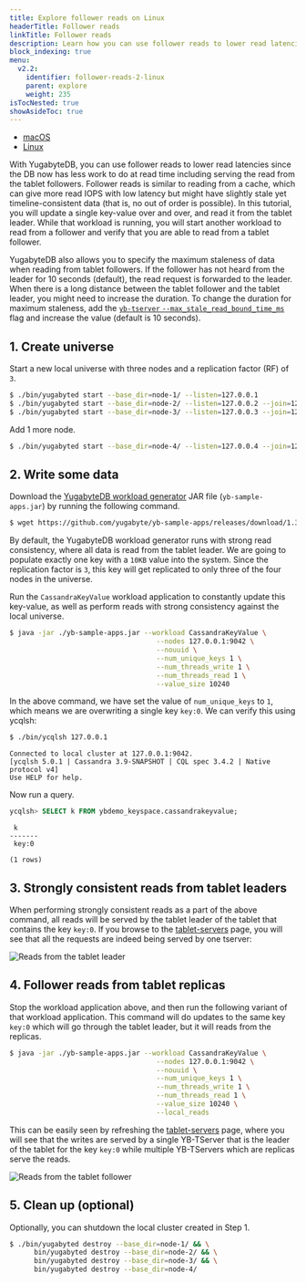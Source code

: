 ```yaml
---
title: Explore follower reads on Linux
headerTitle: Follower reads
linkTitle: Follower reads
description: Learn how you can use follower reads to lower read latencies in local YugabyteDB clusters on Linux.
block_indexing: true
menu:
  v2.2:
    identifier: follower-reads-2-linux
    parent: explore
    weight: 235
isTocNested: true
showAsideToc: true
---
```


<ul class="nav nav-tabs-alt nav-tabs-yb">

  <li >
    <a href="/v2.2/explore/follower-reads/macos" class="nav-link">
      <i class="fab fa-apple" aria-hidden="true"></i>
      macOS
    </a>
  </li>

  <li >
    <a href="/v2.2/explore/follower-reads/linux" class="nav-link active">
      <i class="fab fa-linux" aria-hidden="true"></i>
      Linux
    </a>
  </li>

</ul>

With YugabyteDB, you can use follower reads to lower read latencies since the DB now has less work to do at read time including serving the read from the tablet followers. Follower reads is similar to reading from a cache, which can give more read IOPS with low latency but might have slightly stale yet timeline-consistent data (that is, no out of order is possible). In this tutorial, you will update a single key-value over and over, and read it from the tablet leader. While that workload is running, you will start another workload to read from a follower and verify that you are able to read from a tablet follower.

YugabyteDB also allows you to specify the maximum staleness of data when reading from tablet followers. If the follower has not heard from the leader for  10 seconds (default), the read request is forwarded to the leader. When there is a long distance between the tablet follower and the tablet leader, you might need to increase the duration. To change the duration for maximum staleness, add the [`yb-tserver` `--max_stale_read_bound_time_ms`](../../../reference/configuration/yb-tserver/#max-stale-read-bound-time-ms) flag and increase the value (default is 10 seconds).

## 1. Create universe

Start a new local universe with three nodes and a replication factor (RF) of `3`.

```sh
$ ./bin/yugabyted start --base_dir=node-1/ --listen=127.0.0.1
$ ./bin/yugabyted start --base_dir=node-2/ --listen=127.0.0.2 --join=127.0.0.1
$ ./bin/yugabyted start --base_dir=node-3/ --listen=127.0.0.3 --join=127.0.0.1
```

Add 1 more node.

```sh
$ ./bin/yugabyted start --base_dir=node-4/ --listen=127.0.0.4 --join=127.0.0.1
```

## 2. Write some data

Download the [YugabyteDB workload generator](https://github.com/yugabyte/yb-sample-apps) JAR file (`yb-sample-apps.jar`) by running the following command.

```sh
$ wget https://github.com/yugabyte/yb-sample-apps/releases/download/1.3.2/yb-sample-apps.jar?raw=true -O yb-sample-apps.jar
```

By default, the YugabyteDB workload generator runs with strong read consistency, where all data is read from the tablet leader. We are going to populate exactly one key with a `10KB` value into the system. Since the replication factor is `3`, this key will get replicated to only three of the four nodes in the universe.

Run the `CassandraKeyValue` workload application to constantly update this key-value, as well as perform reads with strong consistency against the local universe.

```sh
$ java -jar ./yb-sample-apps.jar --workload CassandraKeyValue \
                                    --nodes 127.0.0.1:9042 \
                                    --nouuid \
                                    --num_unique_keys 1 \
                                    --num_threads_write 1 \
                                    --num_threads_read 1 \
                                    --value_size 10240
```

In the above command, we have set the value of `num_unique_keys` to `1`, which means we are overwriting a single key `key:0`. We can verify this using ycqlsh:

```sh
$ ./bin/ycqlsh 127.0.0.1
```

```
Connected to local cluster at 127.0.0.1:9042.
[ycqlsh 5.0.1 | Cassandra 3.9-SNAPSHOT | CQL spec 3.4.2 | Native protocol v4]
Use HELP for help.
```

Now run a query.

```sql
ycqlsh> SELECT k FROM ybdemo_keyspace.cassandrakeyvalue;
```

```
 k
-------
 key:0

(1 rows)
```

## 3. Strongly consistent reads from tablet leaders

When performing strongly consistent reads as a part of the above command, all reads will be served by the tablet leader of the tablet that contains the key `key:0`. If you browse to the <a href='http://127.0.0.1:7000/tablet-servers' target="_blank">tablet-servers</a> page, you will see that all the requests are indeed being served by one tserver:

![Reads from the tablet leader](/images/ce/tunable-reads-leader.png)

## 4. Follower reads from tablet replicas

Stop the workload application above, and then run the following variant of that workload application. This command will do updates to the same key `key:0` which will go through the tablet leader, but it will reads from the replicas.

```sh
$ java -jar ./yb-sample-apps.jar --workload CassandraKeyValue \
                                    --nodes 127.0.0.1:9042 \
                                    --nouuid \
                                    --num_unique_keys 1 \
                                    --num_threads_write 1 \
                                    --num_threads_read 1 \
                                    --value_size 10240 \
                                    --local_reads
```

This can be easily seen by refreshing the <a href='http://127.0.0.1:7000/tablet-servers' target="_blank">tablet-servers</a> page, where you will see that the writes are served by a single YB-TServer that is the leader of the tablet for the key `key:0` while multiple YB-TServers which are replicas serve the reads.

![Reads from the tablet follower](/images/ce/tunable-reads-followers.png)

## 5. Clean up (optional)

Optionally, you can shutdown the local cluster created in Step 1.

```sh
$ ./bin/yugabyted destroy --base_dir=node-1/ && \
      bin/yugabyted destroy --base_dir=node-2/ && \
      bin/yugabyted destroy --base_dir=node-3/ && \
      bin/yugabyted destroy --base_dir=node-4/
```
